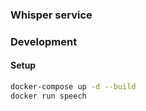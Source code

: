 ### Whisper service

### Development

#### Setup

```bash
docker-compose up -d --build
docker run speech
```